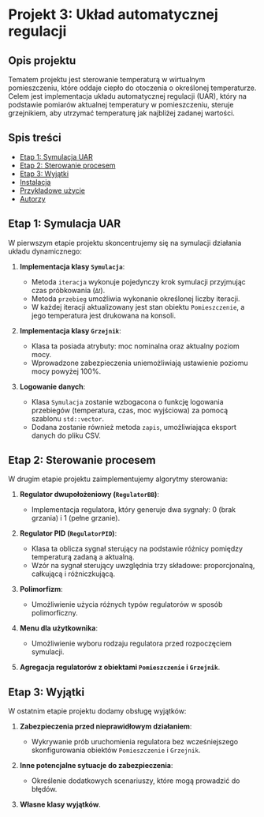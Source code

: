 # Projekt 3: Układ automatycznej regulacji

## Opis projektu

Tematem projektu jest sterowanie temperaturą w wirtualnym pomieszczeniu, które oddaje ciepło do otoczenia o określonej temperaturze. Celem jest implementacja układu automatycznej regulacji (UAR), który na podstawie pomiarów aktualnej temperatury w pomieszczeniu, steruje grzejnikiem, aby utrzymać temperaturę jak najbliżej zadanej wartości.

## Spis treści
- [Etap 1: Symulacja UAR](#etap-1-symulacja-uar)
- [Etap 2: Sterowanie procesem](#etap-2-sterowanie-procesem)
- [Etap 3: Wyjątki](#etap-3-wyj%C4%85tki)
- [Instalacja](#instalacja)
- [Przykładowe użycie](#przyk%C5%82adowe-u%C5%BCycie)
- [Autorzy](#autorzy)

## Etap 1: Symulacja UAR

W pierwszym etapie projektu skoncentrujemy się na symulacji działania układu dynamicznego:

1. **Implementacja klasy `Symulacja`**:
   - Metoda `iteracja` wykonuje pojedynczy krok symulacji przyjmując czas próbkowania (`Δ𝑡`).
   - Metoda `przebieg` umożliwia wykonanie określonej liczby iteracji.
   - W każdej iteracji aktualizowany jest stan obiektu `Pomieszczenie`, a jego temperatura jest drukowana na konsoli.

2. **Implementacja klasy `Grzejnik`**:
   - Klasa ta posiada atrybuty: moc nominalna oraz aktualny poziom mocy.
   - Wprowadzone zabezpieczenia uniemożliwiają ustawienie poziomu mocy powyżej 100%.

3. **Logowanie danych**:
   - Klasa `Symulacja` zostanie wzbogacona o funkcję logowania przebiegów (temperatura, czas, moc wyjściowa) za pomocą szablonu `std::vector`.
   - Dodana zostanie również metoda `zapis`, umożliwiająca eksport danych do pliku CSV.

## Etap 2: Sterowanie procesem

W drugim etapie projektu zaimplementujemy algorytmy sterowania:

1. **Regulator dwupołożeniowy (`RegulatorBB`)**:
   - Implementacja regulatora, który generuje dwa sygnały: 0 (brak grzania) i 1 (pełne grzanie).
   
2. **Regulator PID (`RegulatorPID`)**:
   - Klasa ta oblicza sygnał sterujący na podstawie różnicy pomiędzy temperaturą zadaną a aktualną.
   - Wzór na sygnał sterujący uwzględnia trzy składowe: proporcjonalną, całkującą i różniczkującą.

3. **Polimorfizm**:
   - Umożliwienie użycia różnych typów regulatorów w sposób polimorficzny.

4. **Menu dla użytkownika**:
   - Umożliwienie wyboru rodzaju regulatora przed rozpoczęciem symulacji.

5. **Agregacja regulatorów z obiektami `Pomieszczenie` i `Grzejnik`**.

## Etap 3: Wyjątki

W ostatnim etapie projektu dodamy obsługę wyjątków:

1. **Zabezpieczenia przed nieprawidłowym działaniem**:
   - Wykrywanie prób uruchomienia regulatora bez wcześniejszego skonfigurowania obiektów `Pomieszczenie` i `Grzejnik`.

2. **Inne potencjalne sytuacje do zabezpieczenia**:
   - Określenie dodatkowych scenariuszy, które mogą prowadzić do błędów.

3. **Własne klasy wyjątków**.
